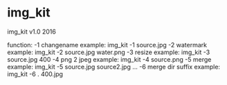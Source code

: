 # img_kit
img_kit v1.0 2016

function:
-1 changename
example: img_kit -1 source.jpg
-2 watermark
example: img_kit -2 source.jpg water.png
-3 resize
example: img_kit -3 source.jpg 400
-4 png 2 jpeg
example: img_kit -4 source.png
-5 merge
example: img_kit -5 source.jpg source2.jpg ...
-6 merge dir suffix
example: img_kit -6 . 400.jpg
